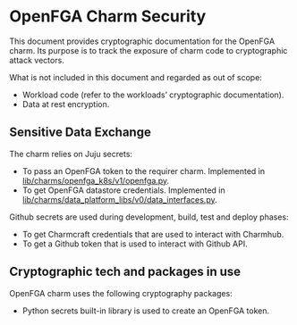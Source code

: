 # OpenFGA Charm Security

This document provides cryptographic documentation for the OpenFGA charm. Its purpose is to track the exposure of charm code to cryptographic attack vectors.

What is not included in this document and regarded as out of scope:

- Workload code (refer to the workloads’ cryptographic documentation).
- Data at rest encryption.

## Sensitive Data Exchange

The charm relies on Juju secrets:

- To pass an OpenFGA token to the requirer charm. Implemented in [lib/charms/openfga_k8s/v1/openfga.py](https://github.com/canonical/openfga-operator/blob/ef27bcec0699a6f67ed6ae9130d7b78a6c79c821/lib/charms/openfga_k8s/v1/openfga.py).
- To get OpenFGA datastore credentials. Implemented in [lib/charms/data_platform_libs/v0/data_interfaces.py](https://github.com/canonical/openfga-operator/blob/ef27bcec0699a6f67ed6ae9130d7b78a6c79c821/lib/charms/data_platform_libs/v0/data_interfaces.py).

Github secrets are used during development, build, test and deploy phases:

- To get Charmcraft credentials that are used to interact with Charmhub.
- To get a Github token that is used to interact with Github API.

## Cryptographic tech and packages in use

OpenFGA charm uses the following cryptography packages:

- Python secrets built-in library is used to create an OpenFGA token.
